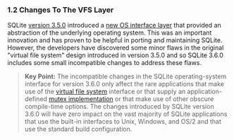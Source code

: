 ### 1\.2 Changes To The VFS Layer


 SQLite [version 3\.5\.0](releaselog/3_5_0.html) introduced a [new OS interface layer](34to35.html) that
 provided an abstraction of the underlying operating system.
 This was an important innovation and has proven to be helpful
 in porting and maintaining SQLite.
 However, the developers have discovered some minor flaws in the
 original "virtual file system" design introduced in version 3\.5\.0
 and so SQLite 3\.6\.0 includes some small incompatible changes
 to address these flaws.




> **Key Point:** The incompatible
>  changes in the SQLite operating\-system interface for version 3\.6\.0
>  only affect the rare applications that make use of the 
>  [virtual file system](c3ref/vfs.html) interface or that
>  supply an application\-defined [mutex implementation](c3ref/mutex_alloc.html)
>  or that make use of other obscure compile\-time options. The
>  changes introduced by SQLite version 3\.6\.0 will have zero impact on the
>  vast majority of SQLite applications that use the built\-in interfaces
>  to Unix, Windows, and OS/2 and that use the standard build configuration.


